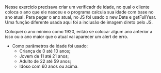 Nesse exercício precisava criar um verificadr de idade, no qual o cliente coloca o ano que ele nasceu e o programa calcula sua idade com base no ano atual. 
Para pegar o ano atual, no JS foi usado o new.Date e getFullYear.
Uma função diferente usada aqui foi a inclusão de imagem direto pelo JS.

Coloquei o ano mínimo como 1920, então se colocar algum ano anterior a isso ou o ano maior que o atual vai aparecer um alert de erro.

- Como parâmetros de idade foi usado:
  - Criança de 0 até 10 anos;
  - Jovem de 11 até 21 anos;
  - Adulto de 22 até 59 anos;
  - Idoso com 60 anos ou acima.
 


